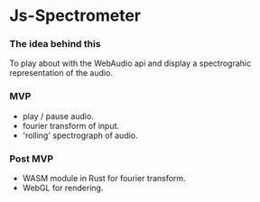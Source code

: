 Js-Spectrometer
===============

### The idea behind this

To play about with the WebAudio api and display a spectrograhic representation of the audio.

### MVP
- play / pause audio.
- fourier transform of input.
- 'rolling' spectrograph of audio.

### Post MVP
- WASM module in Rust for fourier transform.
- WebGL for rendering.

